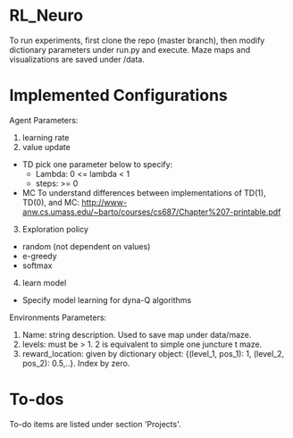 # RL_Neuro

To run experiments, first clone the repo (master branch), then modify dictionary parameters under run.py and execute.
Maze maps and visualizations are saved under /data.

# Implemented Configurations
Agent Parameters:
1. learning rate
2. value update
- TD
  pick one parameter below to specify:
  - Lambda: 0 <= lambda < 1
  - steps: >= 0
- MC
    To understand differences between implementations of TD(1), TD(0), and MC:
    http://www-anw.cs.umass.edu/~barto/courses/cs687/Chapter%207-printable.pdf
3. Exploration policy
- random (not dependent on values)
- e-greedy
- softmax
4. learn model
- Specify model learning for dyna-Q algorithms

Environments Parameters:
1. Name: string description. Used to save map under data/maze.
2. levels: must be > 1. 2 is equivalent to simple one juncture t maze.
3. reward_location: given by dictionary object: {(level_1, pos_1): 1, (level_2, pos_2): 0.5,..}. Index by zero.

# To-dos
To-do items are listed under section 'Projects'.
